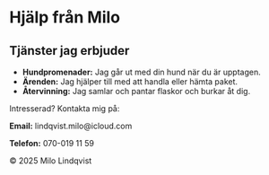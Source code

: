 <!DOCTYPE html>
<html lang="sv">
<head>
  <meta charset="UTF-8" />
  <meta name="viewport" content="width=device-width, initial-scale=1" />
  <style>
  </style>
</head>
<body>
  <h1>Hjälp från Milo</h1>
  <h2>Tjänster jag erbjuder</h2>
  <ul>
    <li><strong>Hundpromenader:</strong> Jag går ut med din hund när du är upptagen.</li>
    <li><strong>Ärenden:</strong> Jag hjälper till med att handla eller hämta paket.</li>
    <li><strong>Återvinning:</strong> Jag samlar och pantar flaskor och burkar åt dig.</li>
  </ul>
  <div class="contact">
    <p>Intresserad? Kontakta mig på:</p>
    <p><strong>Email:</strong> lindqvist.milo@icloud.com</p>
    <p><strong>Telefon:</strong> 070-019 11 59</p>
  </div>
  <footer>
    &copy; 2025 Milo Lindqvist
  </footer>
</body>
</html>
